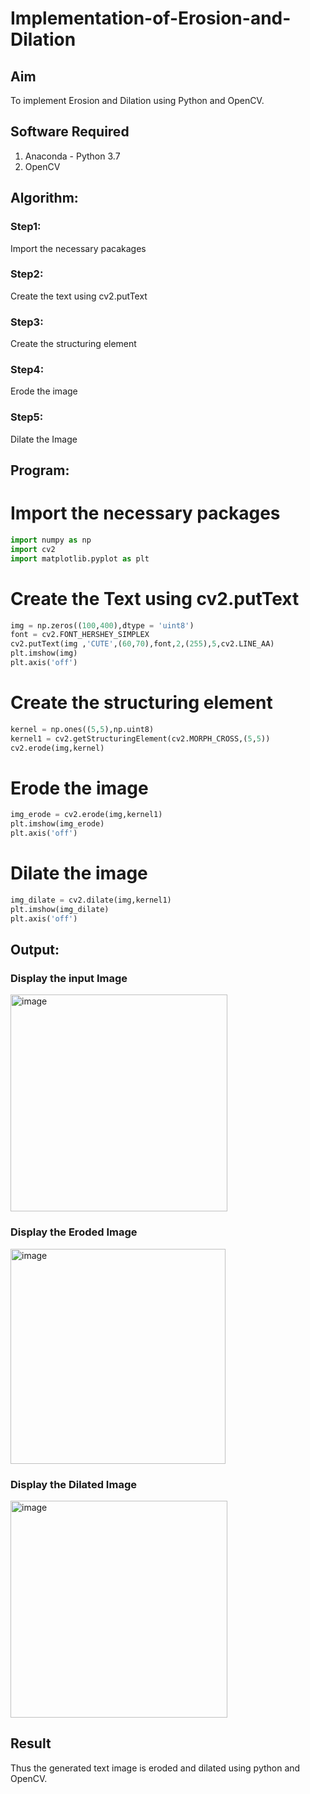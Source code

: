 # Implementation-of-Erosion-and-Dilation
## Aim
To implement Erosion and Dilation using Python and OpenCV.
## Software Required
1. Anaconda - Python 3.7
2. OpenCV
## Algorithm:
### Step1:
Import the necessary pacakages

### Step2:
Create the text using cv2.putText

### Step3:
Create the structuring element

### Step4:
Erode the image

### Step5:
Dilate the Image

 
## Program:


# Import the necessary packages
```python
import numpy as np
import cv2
import matplotlib.pyplot as plt
```



# Create the Text using cv2.putText
```python
img = np.zeros((100,400),dtype = 'uint8')
font = cv2.FONT_HERSHEY_SIMPLEX
cv2.putText(img ,'CUTE',(60,70),font,2,(255),5,cv2.LINE_AA)
plt.imshow(img)
plt.axis('off')
```



# Create the structuring element

```python
kernel = np.ones((5,5),np.uint8)
kernel1 = cv2.getStructuringElement(cv2.MORPH_CROSS,(5,5))
cv2.erode(img,kernel)
```


# Erode the image

```python
img_erode = cv2.erode(img,kernel1)
plt.imshow(img_erode)
plt.axis('off')

```



# Dilate the image

```python
img_dilate = cv2.dilate(img,kernel1)
plt.imshow(img_dilate)
plt.axis('off')
```





## Output:

### Display the input Image

<img width="347" alt="image" src="https://github.com/TejaswiniGugananthan/erosion--dilation/assets/121222763/83804a6e-7d26-4ea6-97e3-fa30e15eb268">


### Display the Eroded Image

<img width="344" alt="image" src="https://github.com/TejaswiniGugananthan/erosion--dilation/assets/121222763/71e54801-29bb-4894-ad68-7d34ee364a9c">



### Display the Dilated Image

<img width="347" alt="image" src="https://github.com/TejaswiniGugananthan/erosion--dilation/assets/121222763/3579027b-a658-44f8-9c60-5a423c0ce6f9">


## Result
Thus the generated text image is eroded and dilated using python and OpenCV.
